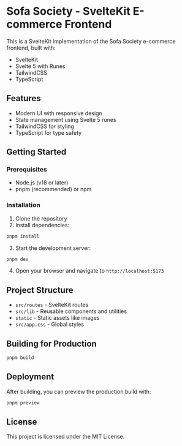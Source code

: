# Sofa Society - SvelteKit E-commerce Frontend

This is a SvelteKit implementation of the Sofa Society e-commerce frontend, built with:

- SvelteKit
- Svelte 5 with Runes
- TailwindCSS
- TypeScript

## Features

- Modern UI with responsive design
- State management using Svelte 5 runes
- TailwindCSS for styling
- TypeScript for type safety

## Getting Started

### Prerequisites

- Node.js (v18 or later)
- pnpm (recommended) or npm

### Installation

1. Clone the repository
2. Install dependencies:

```bash
pnpm install
```

3. Start the development server:

```bash
pnpm dev
```

4. Open your browser and navigate to `http://localhost:5173`

## Project Structure

- `src/routes` - SvelteKit routes
- `src/lib` - Reusable components and utilities
- `static` - Static assets like images
- `src/app.css` - Global styles

## Building for Production

```bash
pnpm build
```

## Deployment

After building, you can preview the production build with:

```bash
pnpm preview
```

## License

This project is licensed under the MIT License.
